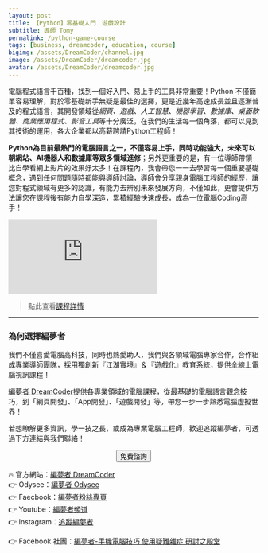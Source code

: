 ```yaml
---
layout: post
title: 【Python】零基礎入門｜遊戲設計
subtitle: 導師 Tomy
permalink: /python-game-course
tags: [business, dreamcoder, education, course]
bigimg: /assets/DreamCoder/channel.jpg
image: /assets/DreamCoder/dreamcoder.jpg
avatar: /assets/DreamCoder/dreamcoder.jpg
---
```


電腦程式語言千百種，找到一個好入門、易上手的工具非常重要！Python 不僅簡單容易理解，對於零基礎新手無疑是最佳的選擇，更是近幾年高速成長並且逐漸普及的程式語言，其開發領域從*網頁、遊戲、人工智慧、機器學習、數據庫、桌面軟體、商業應用程式、影音工具*等十分廣泛，在我們的生活每一個角落，都可以見到其技術的運用，各大企業都以高薪聘請Python工程師！

**Python為目前最熱門的電腦語言之一，不僅容易上手，同時功能強大，未來可以朝網站、AI機器人和數據庫等眾多領域進修**；另外更重要的是，有一位導師帶領比自學看網上影片的效果好太多！在課程內，我會帶您一一去學習每一個重要基礎概念，遇到任何問題隨時都能與導師討論，導師會分享親身電腦工程師的經歷，讓您對程式領域有更多的認識，有能力去辨別未來發展方向，不僅如此，更會提供方法讓您在課程後有能力自學深造，累積經驗快速成長，成為一位電腦Coding高手！

<div class="embed-video">
<iframe src="https://www.youtube.com/embed/VvV_Ebcbmz4" frameborder="0" allow="accelerometer; autoplay; clipboard-write; encrypted-media; gyroscope; picture-in-picture" allowfullscreen></iframe>
</div>

> 點此查看[課程詳情]

---

### 為何選擇編夢者

我們不僅喜愛電腦高科技，同時也熱愛助人，我們與各領域電腦專家合作，合作組成專業導師團隊，採用獨創新『江湖實境』＆『遊戲化』教育系統，提供全線上電腦視訊課程！

[編夢者 DreamCoder]提供各專業領域的電腦課程，從最基礎的電腦語言觀念技巧，到「網頁開發」、「App開發」、「遊戲開發」等，帶您一步一步熟悉電腦虛擬世界！

若想瞭解更多資訊，學一技之長，或成為專業電腦工程師，歡迎追蹤編夢者，可透過下方連結與我們聯絡！

<!--Button-->
<div style="margin: auto; width: 100%; text-align: center;">
<button  onclick="location.href='https://dreamcoder.online/free-course-appointment';" class="button">免費諮詢</button>
</div>

:fire: 官方網站：[編夢者 DreamCoder]  
:point_right: Odysee：[編夢者 Odysee]  
:point_right: Faecbook：[編夢者粉絲專頁]  
:point_right: Youtube：[編夢者頻道]  
:point_right: Instagram：[追蹤編夢者]  

:point_right: Facebook 社團：[編夢者-手機電腦技巧 使用疑難雜症 研討之殿堂]  

[編夢者 DreamCoder]: https://dreamcoder.online
[編夢者 Odysee]: https://odysee.com/@dreamcoder:f
[編夢者粉絲專頁]: https://www.facebook.com/dreamcoder.tw/
[追蹤編夢者]: https://www.instagram.com/dreamcoder.tw/
[編夢者頻道]: https://www.youtube.com/channel/UCz_uOmu2iDuQt86ZfCrIRCQ
[編夢者-手機電腦技巧 使用疑難雜症 研討之殿堂]: https://www.facebook.com/groups/dc.computer.skills.community/ 

[課程詳情]: https://dreamcoder.online/基礎課程/python-零基礎入門-tomy/